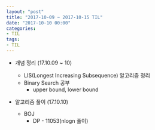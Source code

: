```yaml
---
layout: "post"
title: "2017-10-09 ~ 2017-10-15 TIL"
date: "2017-10-10 00:00"
categories:
- TIL
tags:
- TIL
---
```


- 개념 정리 (17.10.09 ~ 10)
  - LIS(Longest Increasing Subsequence) 알고리즘 정리
  - Binary Search 공부
    - upper bound, lower bound


- 알고리즘 풀이 (17.10.10)
  - BOJ
    - DP - 11053(nlogn 풀이)
